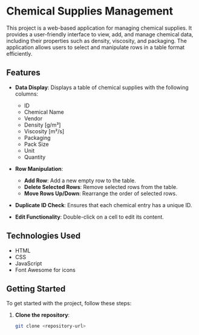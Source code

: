 # Chemical Supplies Management

This project is a web-based application for managing chemical supplies. It provides a user-friendly interface to view, add, and manage chemical data, including their properties such as density, viscosity, and packaging. The application allows users to select and manipulate rows in a table format efficiently.

## Features

- **Data Display**: Displays a table of chemical supplies with the following columns:

  - ID
  - Chemical Name
  - Vendor
  - Density [g/m³]
  - Viscosity [m²/s]
  - Packaging
  - Pack Size
  - Unit
  - Quantity

- **Row Manipulation**:
  - **Add Row**: Add a new empty row to the table.
  - **Delete Selected Rows**: Remove selected rows from the table.
  - **Move Rows Up/Down**: Rearrange the order of selected rows.
- **Duplicate ID Check**: Ensures that each chemical entry has a unique ID.

- **Edit Functionality**: Double-click on a cell to edit its content.

## Technologies Used

- HTML
- CSS
- JavaScript
- Font Awesome for icons

## Getting Started

To get started with the project, follow these steps:

1. **Clone the repository**:

   ```bash
   git clone <repository-url>
   ```
